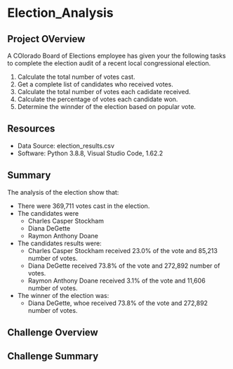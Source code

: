 # Election_Analysis

## Project OVerview
A COlorado Board of Elections employee has given your the following tasks to complete the election audit of a recent local congressional election.

1. Calculate the total number of votes cast.
2. Get a complete list of candidates who received votes.
3. Calculate the total number of votes each cadidate received.
4. Calculate the percentage of votes each candidate won.
5. Determine the winnder of the election based on popular vote.

## Resources
- Data Source: election_results.csv
- Software: Python 3.8.8, Visual Studio Code, 1.62.2

## Summary
The analysis of the election show that:
- There were 369,711 votes cast in the election.
- The candidates were
    - Charles Casper Stockham
    - Diana DeGette
    - Raymon Anthony Doane
- The candidates results were:
    - Charles Casper Stockham received 23.0% of the vote and 85,213 number of votes.
    - Diana DeGette received 73.8% of the vote and 272,892 number of votes.
    - Raymon Anthony Doane received 3.1% of the vote and 11,606 number of votes.
- The winner of the election was:
    - Diana DeGette, whoe received 73.8% of the vote and 272,892 number of votes.
    
## Challenge Overview

## Challenge Summary
